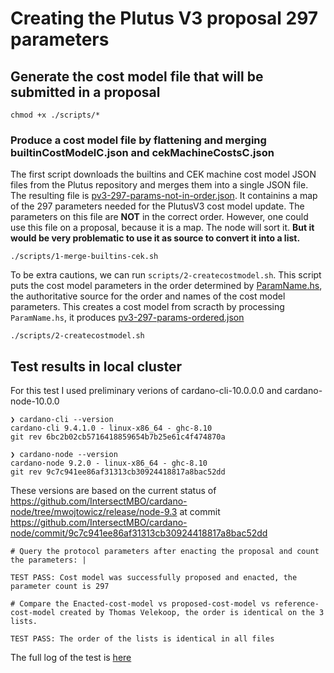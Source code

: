 # Creating the Plutus V3 proposal 297 parameters

## Generate the cost model file that will be submitted in a proposal


```shell
chmod +x ./scripts/*
```

### Produce a cost model file by flattening and merging builtinCostModelC.json and cekMachineCostsC.json

The first script downloads the builtins and CEK machine cost model JSON files from the Plutus repository and merges them into a single JSON file. The resulting file is [pv3-297-params-not-in-order.json](./outputs/pv3-297-params-not-in-order.json). It containins a map of the 297 parameters 
needed for the PlutusV3 cost model update. The parameters on this file are **NOT** in the correct order. However, one could use this file on 
a proposal, because it is a map. The node will sort it.  **But it would be very problematic to use it as source to convert it into a list.**

```shell
./scripts/1-merge-builtins-cek.sh
```

To be extra cautions, we can run `scripts/2-createcostmodel.sh`. This script puts the cost model parameters in the order determined by [ParamName.hs](https://github.com/IntersectMBO/plutus/blob/1.36.0.0/plutus-ledger-api/src/PlutusLedgerApi/V3/ParamName.hs), the authoritative source for the order and names of the cost model parameters. This creates a cost model from scracth by processing `ParamName.hs`, it produces [pv3-297-params-ordered.json](./outputs/pv3-297-params-ordered.json)

```shell
./scripts/2-createcostmodel.sh
```

## Test results in local cluster

For this test I used preliminary verions of cardano-cli-10.0.0.0 and cardano-node-10.0.0 

```
❯ cardano-cli --version 
cardano-cli 9.4.1.0 - linux-x86_64 - ghc-8.10
git rev 6bc2b02cb5716418859654b7b25e61c4f474870a
```
```
❯ cardano-node --version 
cardano-node 9.2.0 - linux-x86_64 - ghc-8.10
git rev 9c7c941ee86af31313cb30924418817a8bac52dd
```
These versions are based on the current status of https://github.com/IntersectMBO/cardano-node/tree/mwojtowicz/release/node-9.3
at commit https://github.com/IntersectMBO/cardano-node/commit/9c7c941ee86af31313cb30924418817a8bac52dd

```
# Query the protocol parameters after enacting the proposal and count the parameters: |

TEST PASS: Cost model was successfully proposed and enacted, the parameter count is 297

# Compare the Enacted-cost-model vs proposed-cost-model vs reference-cost-model created by Thomas Velekoop, the order is identical on the 3 lists. 

TEST PASS: The order of the lists is identical in all files
```
The full log of the test is [here](outputs/costmodelupdate.txt)




